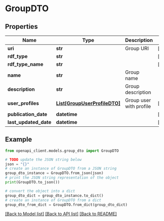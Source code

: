 # GroupDTO


## Properties

Name | Type | Description | Notes
------------ | ------------- | ------------- | -------------
**uri** | **str** | Group URI | [optional] 
**rdf_type** | **str** |  | [optional] 
**rdf_type_name** | **str** |  | [optional] 
**name** | **str** | Group name | 
**description** | **str** | Group description | 
**user_profiles** | [**List[GroupUserProfileDTO]**](GroupUserProfileDTO.md) | Group user with profile | [optional] 
**publication_date** | **datetime** |  | [optional] 
**last_updated_date** | **datetime** |  | [optional] 

## Example

```python
from openapi_client.models.group_dto import GroupDTO

# TODO update the JSON string below
json = "{}"
# create an instance of GroupDTO from a JSON string
group_dto_instance = GroupDTO.from_json(json)
# print the JSON string representation of the object
print(GroupDTO.to_json())

# convert the object into a dict
group_dto_dict = group_dto_instance.to_dict()
# create an instance of GroupDTO from a dict
group_dto_from_dict = GroupDTO.from_dict(group_dto_dict)
```
[[Back to Model list]](../README.md#documentation-for-models) [[Back to API list]](../README.md#documentation-for-api-endpoints) [[Back to README]](../README.md)


